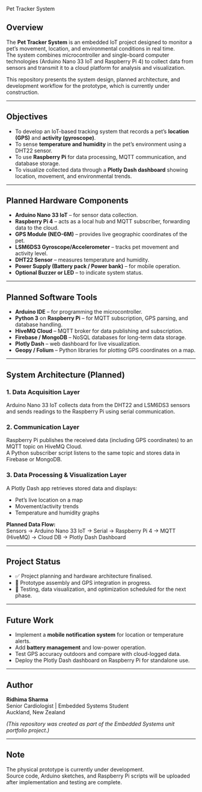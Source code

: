 Pet Tracker System

## Overview
The **Pet Tracker System** is an embedded IoT project designed to monitor a pet’s movement, location, and environmental conditions in real time.  
The system combines microcontroller and single-board computer technologies (Arduino Nano 33 IoT and Raspberry Pi 4) to collect data from sensors and transmit it to a cloud platform for analysis and visualization.

This repository presents the system design, planned architecture, and development workflow for the prototype, which is currently under construction.

---

## Objectives
- To develop an IoT-based tracking system that records a pet’s **location (GPS)** and **activity (gyroscope)**.  
- To sense **temperature and humidity** in the pet’s environment using a DHT22 sensor.  
- To use **Raspberry Pi** for data processing, MQTT communication, and database storage.  
- To visualize collected data through a **Plotly Dash dashboard** showing location, movement, and environmental trends.  

---

## Planned Hardware Components
- **Arduino Nano 33 IoT** – for sensor data collection.  
- **Raspberry Pi 4** – acts as a local hub and MQTT subscriber, forwarding data to the cloud.  
- **GPS Module (NEO-6M)** – provides live geographic coordinates of the pet.  
- **LSM6DS3 Gyroscope/Accelerometer** – tracks pet movement and activity level.  
- **DHT22 Sensor** – measures temperature and humidity.  
- **Power Supply (Battery pack / Power bank)** – for mobile operation.  
- **Optional Buzzer or LED** – to indicate system status.  

---

## Planned Software Tools
- **Arduino IDE** – for programming the microcontroller.  
- **Python 3** on **Raspberry Pi** – for MQTT subscription, GPS parsing, and database handling.  
- **HiveMQ Cloud** – MQTT broker for data publishing and subscription.  
- **Firebase / MongoDB** – NoSQL databases for long-term data storage.  
- **Plotly Dash** – web dashboard for live visualization.  
- **Geopy / Folium** – Python libraries for plotting GPS coordinates on a map.  

---

## System Architecture (Planned)

### 1. Data Acquisition Layer  
Arduino Nano 33 IoT collects data from the DHT22 and LSM6DS3 sensors and sends readings to the Raspberry Pi using serial communication.

### 2. Communication Layer  
Raspberry Pi publishes the received data (including GPS coordinates) to an MQTT topic on HiveMQ Cloud.  
A Python subscriber script listens to the same topic and stores data in Firebase or MongoDB.

### 3. Data Processing & Visualization Layer  
A Plotly Dash app retrieves stored data and displays:  
- Pet’s live location on a map  
- Movement/activity trends  
- Temperature and humidity graphs  

**Planned Data Flow:**  
Sensors → Arduino Nano 33 IoT → Serial → Raspberry Pi 4 → MQTT (HiveMQ) → Cloud DB → Plotly Dash Dashboard

---

## Project Status
- ✅ Project planning and hardware architecture finalised.  
- 🔄 Prototype assembly and GPS integration in progress.  
- 🧪 Testing, data visualization, and optimization scheduled for the next phase.  

---

## Future Work
- Implement a **mobile notification system** for location or temperature alerts.  
- Add **battery management** and low-power operation.  
- Test GPS accuracy outdoors and compare with cloud-logged data.  
- Deploy the Plotly Dash dashboard on Raspberry Pi for standalone use.  

---

## Author
**Ridhima Sharma**  
Senior Cardiologist | Embedded Systems Student  
Auckland, New Zealand  

*(This repository was created as part of the Embedded Systems unit portfolio project.)*

---

## Note
The physical prototype is currently under development.  
Source code, Arduino sketches, and Raspberry Pi scripts will be uploaded after implementation and testing are complete.
